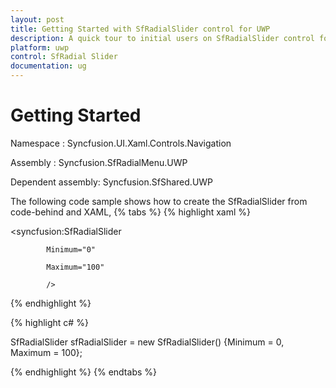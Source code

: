 ```yaml
---
layout: post
title: Getting Started with SfRadialSlider control for UWP
description: A quick tour to initial users on SfRadialSlider control for UWP
platform: uwp
control: SfRadial Slider 
documentation: ug
---
```


# Getting Started 

Namespace : Syncfusion.UI.Xaml.Controls.Navigation 

Assembly : Syncfusion.SfRadialMenu.UWP 

Dependent assembly: Syncfusion.SfShared.UWP



The following code sample shows how to create the SfRadialSlider from code-behind and XAML, 
{% tabs %}
 {% highlight xaml %}

<syncfusion:SfRadialSlider

            Minimum="0" 

            Maximum="100"  

            />

{% endhighlight %}

{% highlight c# %}

SfRadialSlider sfRadialSlider = new SfRadialSlider() {Minimum = 0, Maximum = 100};

{% endhighlight %}
{% endtabs %}


